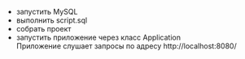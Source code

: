 - запустить MySQL
- выполнить script.sql
- собрать проект
- запустить приложение через класс Application  
Приложение слушает запросы по адресу http://localhost:8080/